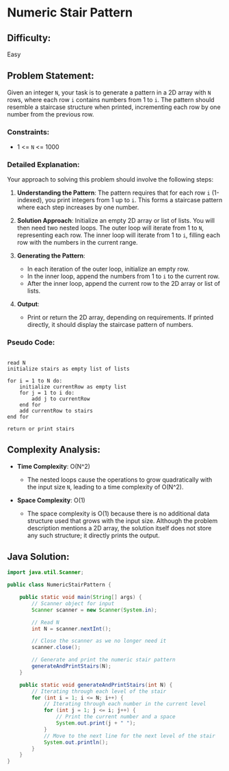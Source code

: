 # Numeric Stair Pattern

## Difficulty: 
Easy

## Problem Statement:
Given an integer `N`, your task is to generate a pattern in a 2D array with `N` rows, where each row `i` contains numbers from 1 to `i`. The pattern should resemble a staircase structure when printed, incrementing each row by one number from the previous row.

### Constraints:
- 1 <= `N` <= 1000

### Detailed Explanation:

Your approach to solving this problem should involve the following steps:

1. **Understanding the Pattern**:
   The pattern requires that for each row `i` (1-indexed), you print integers from 1 up to `i`. This forms a staircase pattern where each step increases by one number.

2. **Solution Approach**:
   Initialize an empty 2D array or list of lists. You will then need two nested loops. The outer loop will iterate from 1 to `N`, representing each row. The inner loop will iterate from 1 to `i`, filling each row with the numbers in the current range.

3. **Generating the Pattern**:
   - In each iteration of the outer loop, initialize an empty row.
   - In the inner loop, append the numbers from 1 to `i` to the current row.
   - After the inner loop, append the current row to the 2D array or list of lists.

4. **Output**:
   - Print or return the 2D array, depending on requirements. If printed directly, it should display the staircase pattern of numbers.

### Pseudo Code:

<pre><code>
read N
initialize stairs as empty list of lists

for i = 1 to N do:
    initialize currentRow as empty list
    for j = 1 to i do:
        add j to currentRow
    end for
    add currentRow to stairs
end for

return or print stairs
</code></pre>

## Complexity Analysis:
- **Time Complexity**: O(N^2) 
    - The nested loops cause the operations to grow quadratically with the input size `N`, leading to a time complexity of O(N^2).

- **Space Complexity**: O(1)
    - The space complexity is O(1) because there is no additional data structure used that grows with the input size. Although the problem description mentions a 2D array, the solution itself does not store any such structure; it directly prints the output.

## Java Solution:

```java
import java.util.Scanner;

public class NumericStairPattern {

    public static void main(String[] args) {
        // Scanner object for input
        Scanner scanner = new Scanner(System.in);

        // Read N
        int N = scanner.nextInt();

        // Close the scanner as we no longer need it
        scanner.close();

        // Generate and print the numeric stair pattern
        generateAndPrintStairs(N);
    }

    public static void generateAndPrintStairs(int N) {
        // Iterating through each level of the stair
        for (int i = 1; i <= N; i++) {
            // Iterating through each number in the current level
            for (int j = 1; j <= i; j++) {
                // Print the current number and a space
                System.out.print(j + " ");
            }
            // Move to the next line for the next level of the stair
            System.out.println();
        }
    }
}